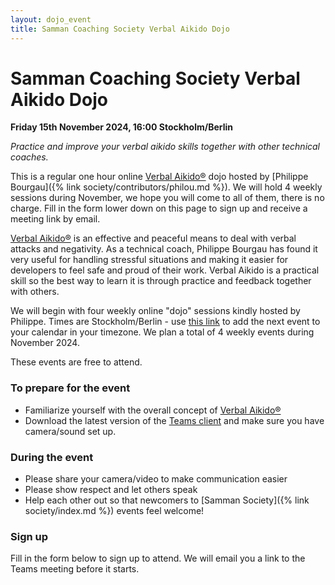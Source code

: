 ```yaml
---
layout: dojo_event
title: Samman Coaching Society Verbal Aikido Dojo
---
```


# Samman Coaching Society Verbal Aikido Dojo

**Friday 15th November 2024, 16:00 Stockholm/Berlin**

_Practice and improve your verbal aikido skills together with other technical coaches._

This is a regular one hour online [Verbal Aikido®](https://verbalaikido.org/) dojo hosted by [Philippe Bourgau]({% link society/contributors/philou.md %}). We will hold 4 weekly sessions during November, we hope you will come to all of them, there is no charge. Fill in the form lower down on this page to sign up and receive a meeting link by email.

[Verbal Aikido®](https://verbalaikido.org/) is an effective and peaceful means to deal with verbal attacks and negativity. As a technical coach, Philippe Bourgau has found it very useful for handling stressful situations and making it easier for developers to feel safe and proud of their work. Verbal Aikido is a practical skill so the best way to learn it is through practice and feedback together with others. 

We will begin with four weekly online "dojo" sessions kindly hosted by Philippe. Times are Stockholm/Berlin - use [this link](https://calndr.link/event/IX80SxfSoU) to add the next event to your calendar in your timezone. We plan a total of 4 weekly events during November 2024.

These events are free to attend.

### To prepare for the event
* Familiarize yourself with the overall concept of [Verbal Aikido®](https://verbalaikido.org/)
* Download the latest version of the [Teams client](https://www.microsoft.com/en-us/microsoft-teams/download-app) and make sure you have camera/sound set up.

### During the event
* Please share your camera/video to make communication easier
* Please show respect and let others speak
* Help each other out so that newcomers to [Samman Society]({% link society/index.md %}) events feel welcome!

### Sign up
Fill in the form below to sign up to attend. We will email you a link to the Teams meeting before it starts.
